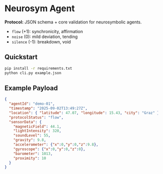 # Neurosym Agent

**Protocol:** JSON schema + core validation for neurosymbolic agents.

- `flow` (+1): synchronicity, affirmation
- `noise` (0): mild deviation, tending
- `silence` (-1): breakdown, void

## Quickstart

```bash
pip install -r requirements.txt
python cli.py example.json
```

## Example Payload

```json
{
  "agentId": "demo-01",
  "timestamp": "2025-09-02T13:49:27Z",
  "location": { "latitude": 47.07, "longitude": 15.43, "city": "Graz" },
  "protocolStatus": "flow",
  "sensorData": {
    "magneticField": 44.1,
    "lightIntensity": 320,
    "soundLevel": 55,
    "gravity": 9.8,
    "accelerometer": {"x":0,"y":0,"z":9.8},
    "gyroscope": {"x":0,"y":0,"z":0},
    "barometer": 1013,
    "proximity": 10
  }
}
```
